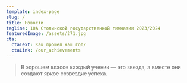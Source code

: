 ```yaml
---
template: index-page
slug: /
title: Новости
tagline: 10А Столинской государственной гимназии 2023/2024
featuredImage: /assets/271.jpg
cta:
  ctaText: Как прошел наш год?
  ctaLink: /our_achievements
---
```

> В хорошем классе каждый ученик — это звезда, а вместе они создают яркое созвездие успеха.